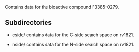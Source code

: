 Contains data for the bioactive compound F3385-0279.

## Subdirectories

- cside/ contains data for the C-side search space on rv1821.

- nside/ contains data for the N-side search space on rv1821.

